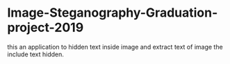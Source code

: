 # Image-Steganography-Graduation-project-2019
this an application to hidden text inside image and extract text of image the include text hidden.

